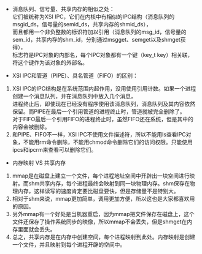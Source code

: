 * 消息队列、信号量、共享内存的相似之处：  
它们被统称为XSI IPC，它们在内核中有相似的IPC结构（消息队列的msgid_ds，信号量的semid_ds，共享内存的shmid_ds），  
而且都用一个非负整数的标识符加以引用（消息队列的msg_id，信号量的sem_id，共享内存的shm_id，分别通过msgget、semget以及shmget获得），  
标志符是IPC对象的内部名，每个IPC对象都有一个键（key_t key）相关联，将这个键作为该对象的外部名。

* XSI IPC和管道（PIPE）、具名管道（FIFO）的区别：  
1. XSI IPC的IPC结构是在系统范围内起作用，没用使用引用计数。如果一个进程创建一个消息队列，并在消息队列中放入几个消息，  
进程终止后，即使现在已经没有程序使用该消息队列，消息队列及其内容依然保留。而PIPE在最后一个引用管道的进程终止时，管道就被完全删除了。  
对于FIFO最后一个引用FIFO的进程终止时，虽然FIFO还在系统，但是其中的内容会被删除。  
2. 和PIPE、FIFO不一样，XSI IPC不使用文件描述符，所以不能用ls查看IPC对象，不能用rm命令删除，不能用chmod命令删除它们的访问权限。只能使用ipcs和ipcrm来查看可以删除它们。

* 内存映射 VS 共享内存  
1. mmap是在磁盘上建立一个文件，每个进程地址空间中开辟出一块空间进行映射。而shm共享内存，每个进程最终会映射到同一块物理内存。shm保存在物理内存，这样读写的速度肯定要比磁盘要快，但是存储量不是特别大。  
2. 相对于shm来说，mmap更加简单，调用更加方便，所以这也是大家都喜欢用的原因。
3. 另外mmap有一个好处是当机器重启，因为mmap把文件保存在磁盘上，这个文件还保存了操作系统同步的映像，所以mmap不会丢失，但是shmget在内存里面就会丢失。
4. 总之，共享内存是在内存中创建空间，每个进程映射到此处。内存映射是创建一个文件，并且映射到每个进程开辟的空间中。

